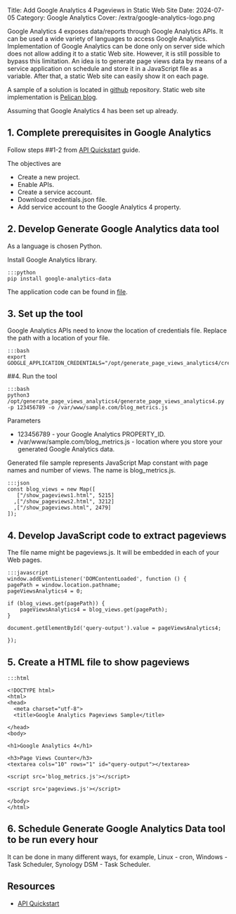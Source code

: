 Title: Add Google Analytics 4 Pageviews in Static Web Site
Date: 2024-07-05
Category: Google Analytics
Cover: /extra/google-analytics-logo.png

Google Analytics 4 exposes data/reports through Google Analytics APIs. It can be used a wide variety of languages to access Google Analytics. Implementation of Google Analytics can be done only on server side which does not allow adding it to a static Web site. However, it is still possible to bypass this limitation. An idea is to generate page views data by means of a service application on schedule and store it in a JavaScript file as a variable. After that, a static Web site can easily show it on each page.

A sample of a solution is located in [github](https://github.com/larandvit/google-analytics4-pageview-counter) repository. Static web site implementation is [Pelican blog](https://techjogging.com/create-keytab-file-for-kerberos-authentication-in-windows.html).

Assuming that Google Analytics 4 has been set up already.

## 1. Complete prerequisites in Google Analytics

Follow steps ##1-2 from [API Quickstart](https://developers.google.com/analytics/devguides/reporting/data/v1/quickstart-client-libraries) guide.

The objectives are

   * Create a new project.
   * Enable APIs.
   * Create a service account.
   * Download credentials.json file.
   * Add service account to the Google Analytics 4 property.

## 2. Develop Generate Google Analytics data tool

As a language is chosen Python. 

Install Google Analytics library.

    :::python
    pip install google-analytics-data

The application code can be found in [file](https://github.com/larandvit/google-analytics4-pageview-counter/blob/main/generate_page_views_analytics4.py).

## 3. Set up the tool

Google Analytics APIs need to know the location of credentials file. Replace the path with a location of your file.

    :::bash
    export GOOGLE_APPLICATION_CREDENTIALS="/opt/generate_page_views_analytics4/credentials.json"

##4. Run the tool

    :::bash
    python3 /opt/generate_page_views_analytics4/generate_page_views_analytics4.py -p 123456789 -o /var/www/sample.com/blog_metrics.js

Parameters

   * 123456789 - your Google Analytics PROPERTY_ID.
   * /var/www/sample.com/blog_metrics.js - location where you store your generated Google Analytics data.

Generated file sample represents JavaScript Map constant with page names and number of views. The name is blog_metrics.js.

    :::json
    const blog_views = new Map([
       ["/show_pageviews1.html", 5215]
      ,["/show_pageviews2.html", 3212]
      ,["/show_pageviews.html", 2479]
    ]);

## 4. Develop JavaScript code to extract pageviews

The file name might be pageviews.js. It will be embedded in each of your Web pages.

    :::javascript
    window.addEventListener('DOMContentLoaded', function () {
	pagePath = window.location.pathname;
	pageViewsAnalytics4 = 0;
	
	if (blog_views.get(pagePath)) {
		pageViewsAnalytics4 = blog_views.get(pagePath); 
	}
	
	document.getElementById('query-output').value = pageViewsAnalytics4;
	
    });

## 5. Create a HTML file to show pageviews

    :::html

    <!DOCTYPE html>
    <html>
    <head>
      <meta charset="utf-8">
      <title>Google Analytics Pageviews Sample</title>
  
    </head>
    <body>

    <h1>Google Analytics 4</h1>

    <h3>Page Views Counter</h3>
    <textarea cols="10" rows="1" id="query-output"></textarea>

    <script src='blog_metrics.js'></script>

    <script src='pageviews.js'></script>

    </body>
    </html>

## 6. Schedule Generate Google Analytics Data tool to be run every hour

It can be done in many different ways, for example, Linux - cron, Windows - Task Scheduler, Synology DSM - Task Scheduler.

## Resources

* [API Quickstart](https://developers.google.com/analytics/devguides/reporting/data/v1/quickstart-client-libraries)
